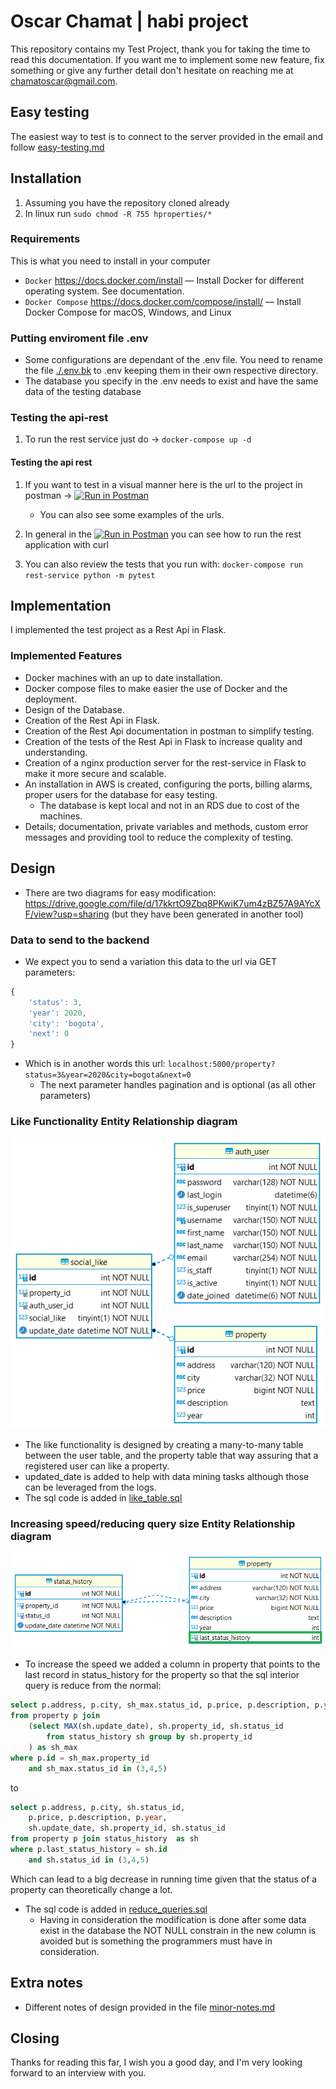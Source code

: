 # Oscar Chamat | habi project

This repository contains my Test Project, thank you for taking the time to read this documentation.
If you want me to implement some new feature, fix something or give any further detail don't hesitate on reaching me at chamatoscar@gmail.com.

## Easy testing

The easiest way to test is to connect to the server provided in the email and follow [easy-testing.md](easy-testing.md)

## Installation
1) Assuming you have the repository cloned already
2) In linux run `sudo chmod -R 755 hproperties/*`

### Requirements
This is what you need to install in your computer

* `Docker` https://docs.docker.com/install
  — Install Docker for different operating system. See documentation.
* `Docker Compose` https://docs.docker.com/compose/install/
  — Install Docker Compose for macOS, Windows, and Linux

### Putting enviroment file .env

* Some configurations are dependant of the .env file. You need to rename the file [./.env.bk](./.env.bk)  to .env keeping them in their own respective directory.
* The database you specify in the .env needs to exist and have the same data of the testing database

### Testing the api-rest
1) To run the rest service just do -> `docker-compose up -d`

#### Testing the api rest

1) If you want to test in a visual manner here is the url to the project in postman -> [![Run in Postman](https://run.pstmn.io/button.svg)](https://app.getpostman.com/run-collection/20133860-18a61172-c285-4bf5-a479-27f30b2b8447?action=collection%2Ffork&collection-url=entityId%3D20133860-18a61172-c285-4bf5-a479-27f30b2b8447%26entityType%3Dcollection%26workspaceId%3Df735ffb6-febe-4ea6-8f6d-7e49d20691b1#?env%5Bhabi_rest%5D=W3sia2V5Ijoic2VydmVyIiwidmFsdWUiOiI0NC4yMDMuMTI3LjE5MiIsImVuYWJsZWQiOnRydWUsInR5cGUiOiJkZWZhdWx0Iiwic2Vzc2lvblZhbHVlIjoiNDQuMjAzLjEyNy4xOTIiLCJzZXNzaW9uSW5kZXgiOjB9XQ==)

    - You can also see some examples of the urls.
2) In general in the [![Run in Postman](https://run.pstmn.io/button.svg)](https://app.getpostman.com/run-collection/20133860-18a61172-c285-4bf5-a479-27f30b2b8447?action=collection%2Ffork&collection-url=entityId%3D20133860-18a61172-c285-4bf5-a479-27f30b2b8447%26entityType%3Dcollection%26workspaceId%3Df735ffb6-febe-4ea6-8f6d-7e49d20691b1#?env%5Bhabi_rest%5D=W3sia2V5Ijoic2VydmVyIiwidmFsdWUiOiI0NC4yMDMuMTI3LjE5MiIsImVuYWJsZWQiOnRydWUsInR5cGUiOiJkZWZhdWx0Iiwic2Vzc2lvblZhbHVlIjoiNDQuMjAzLjEyNy4xOTIiLCJzZXNzaW9uSW5kZXgiOjB9XQ==)
 you can see how to run the rest application with curl

3) You can also review the tests that you run with:
  `docker-compose run rest-service python -m pytest`
   
## Implementation
I implemented the test project as a Rest Api in Flask.

### Implemented Features
* Docker machines with an up to date installation.
* Docker compose files to make easier the use of Docker and the deployment.
* Design of the Database.
* Creation of the Rest Api in Flask.
* Creation of the Rest Api documentation in postman to simplify testing.
* Creation of the tests of the Rest Api in Flask to increase quality and understanding.
* Creation of a nginx production server for the rest-service in Flask to make it more secure and scalable.
* An installation in AWS is created, configuring the ports, billing alarms, proper users for the database for easy testing.
   - The database is kept local and not in an RDS due to cost of the machines.
* Details; documentation, private variables and methods, custom error messages and providing tool to reduce the complexity of testing.

## Design
* There are two diagrams for easy modification: https://drive.google.com/file/d/17kkrtO9Zbq8PKwiK7um4zBZ57A9AYcXF/view?usp=sharing (but they have been generated in another tool)

### Data to send to the backend
* We expect you to send a variation this data to the url via GET parameters:
``` javascript
{
    'status': 3,
    'year': 2020,
    'city': 'bogota',
    'next': 0
}
```
* Which is in another words this url: `localhost:5000/property?status=3&year=2020&city=bogota&next=0`
  - The next parameter handles pagination and is optional (as all other parameters) 
### Like Functionality Entity Relationship diagram
![Social Like ER Diagram](./diagrams/social_like.png)
* The like functionality is designed by creating a many-to-many table between the user table, and the property table that way assuring that a registered user can like a property.
* updated_date is added to help with data mining tasks although those can be leveraged from the logs. 
* The sql code is added in [like_table.sql](./sql/like_table.sql)
  
### Increasing speed/reducing query size Entity Relationship diagram
![Reduce query size](./diagrams/reduce_query_size.png)
* To increase the speed we added a column in property that points to the last record in status_history for the property so that the sql interior query is reduce from the normal:
``` sql
select p.address, p.city, sh_max.status_id, p.price, p.description, p.year
from property p join 
    (select MAX(sh.update_date), sh.property_id, sh.status_id  
        from status_history sh group by sh.property_id 
    ) as sh_max
where p.id = sh_max.property_id 
    and sh_max.status_id in (3,4,5)
```
to
``` sql
select p.address, p.city, sh.status_id, 
    p.price, p.description, p.year,
    sh.update_date, sh.property_id, sh.status_id 
from property p join status_history  as sh
where p.last_status_history = sh.id 
    and sh.status_id in (3,4,5)
```
Which can lead to a big decrease in running time given that the status of a property can theoretically change a lot. 
* The sql code is added in [reduce_queries.sql](./sql/reduce_queries.sql)
  - Having in consideration the modification is done after some data exist in the database the NOT NULL constrain in the new column is avoided but is something the programmers must have in consideration.

## Extra notes
* Different notes of design provided in the file [minor-notes.md](minor-notes.md)

## Closing
Thanks for reading this far, I wish you a good day, and I'm very looking forward to an interview with you.
